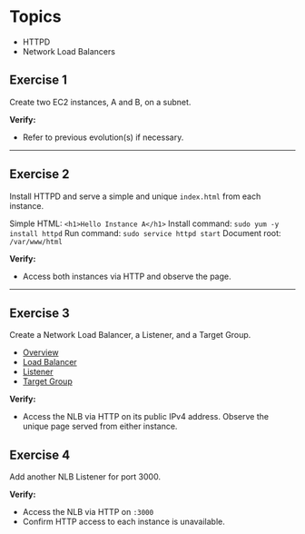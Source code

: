 # Topics
- HTTPD
- Network Load Balancers

## Exercise 1
Create two EC2 instances, A and B, on a subnet.

**Verify:** 
- Refer to previous evolution(s) if necessary. 

---

## Exercise 2
Install HTTPD and serve a simple and unique `index.html` from each instance.

Simple HTML: `<h1>Hello Instance A</h1>`
Install command: `sudo yum -y install httpd`
Run command: `sudo service httpd start`
Document root: `/var/www/html`

**Verify:** 
- Access both instances via HTTP and observe the page.

---

## Exercise 3
Create a Network Load Balancer, a Listener, and a Target Group.

- [Overview](https://docs.aws.amazon.com/elasticloadbalancing/latest/network/introduction.html)
- [Load Balancer](https://docs.aws.amazon.com/AWSCloudFormation/latest/UserGuide/aws-resource-elasticloadbalancingv2-loadbalancer.html)
- [Listener](https://docs.aws.amazon.com/AWSCloudFormation/latest/UserGuide/aws-resource-elasticloadbalancingv2-listener.html)
- [Target Group](https://docs.aws.amazon.com/AWSCloudFormation/latest/UserGuide/aws-resource-elasticloadbalancingv2-targetgroup.html)

**Verify:**
- Access the NLB via HTTP on its public IPv4 address. Observe the unique page served from either instance.

## Exercise 4
Add another NLB Listener for port 3000.  

**Verify:**
- Access the NLB via HTTP on `:3000`
- Confirm HTTP access to each instance is unavailable.